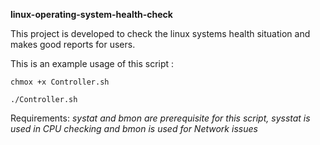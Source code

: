 **linux-operating-system-health-check**

This project is developed to check the linux systems health situation and makes good reports for users.

This is an example usage of this script :

`chmox +x Controller.sh`

`./Controller.sh`

Requirements:
*systat and bmon are prerequisite for this script, sysstat is used in CPU checking and bmon is used for Network issues*

